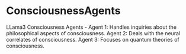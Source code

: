 # ConsciousnessAgents
LLama3 Consciousness Agents - Agent 1: Handles inquiries about the philosophical aspects of consciousness. Agent 2: Deals with the neural correlates of consciousness. Agent 3: Focuses on quantum theories of consciousness.
